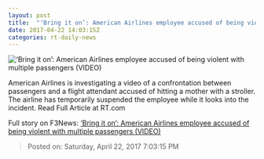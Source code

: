 ```yaml
---
layout: post
title:  "‘Bring it on’: American Airlines employee accused of being violent with multiple passengers (VIDEO)"
date: 2017-04-22 14:03:15Z
categories: rt-daily-news
---
```


![‘Bring it on’: American Airlines employee accused of being violent with multiple passengers (VIDEO)](https://img.rt.com/files/2017.04/article/58fb5f97c36188be508b45e5.jpg)

American Airlines is investigating a video of a confrontation between passengers and a flight attendant accused of hitting a mother with a stroller. The airline has temporarily suspended the employee while it looks into the incident. Read Full Article at RT.com


Full story on F3News: [‘Bring it on’: American Airlines employee accused of being violent with multiple passengers (VIDEO)](http://www.f3nws.com/n/e3tNcF)

> Posted on: Saturday, April 22, 2017 7:03:15 PM
